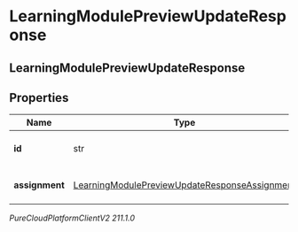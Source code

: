 # LearningModulePreviewUpdateResponse

## LearningModulePreviewUpdateResponse

## Properties

|Name | Type | Description | Notes|
|------------ | ------------- | ------------- | -------------|
| **id** | str | The Learning Module id | [optional] |
| **assignment** | [LearningModulePreviewUpdateResponseAssignment](LearningModulePreviewUpdateResponseAssignment) | The Assignment Preview | [optional] |



_PureCloudPlatformClientV2 211.1.0_
